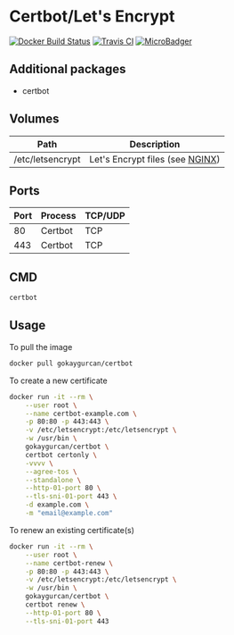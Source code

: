 # Certbot/Let's Encrypt

[![Docker Build Status](https://img.shields.io/docker/build/gokaygurcan/certbot.svg?style=for-the-badge&logo=docker&colorA=22b8eb)](https://hub.docker.com/r/gokaygurcan/certbot/) [![Travis CI](https://img.shields.io/travis/gokaygurcan/dockerfile-certbot.svg?style=for-the-badge&logo=travis&colorA=39a85b)](https://travis-ci.org/gokaygurcan/dockerfile-certbot) [![MicroBadger](https://img.shields.io/microbadger/image-size/gokaygurcan/certbot.svg?style=for-the-badge&colorA=337ab7&colorB=252528)](https://microbadger.com/images/gokaygurcan/certbot)

<h2>Additional packages</h2>

- certbot

<h2>Volumes</h2>

| Path             | Description                                                                        |
| ---------------- | ---------------------------------------------------------------------------------- |
| /etc/letsencrypt | Let's Encrypt files (see [NGINX](https://github.com/gokaygurcan/dockerfile-nginx)) |

<h2>Ports</h2>

| Port | Process | TCP/UDP |
| ---- | ------- | ------- |
| 80   | Certbot | TCP     |
| 443  | Certbot | TCP     |

<h2>CMD</h2>

```bash
certbot
```

<h2>Usage</h2>

To pull the image

```bash
docker pull gokaygurcan/certbot
```

To create a new certificate

```bash
docker run -it --rm \
    --user root \
    --name certbot-example.com \
    -p 80:80 -p 443:443 \
    -v /etc/letsencrypt:/etc/letsencrypt \
    -w /usr/bin \
    gokaygurcan/certbot \
    certbot certonly \
    -vvvv \
    --agree-tos \
    --standalone \
    --http-01-port 80 \
    --tls-sni-01-port 443 \
    -d example.com \
    -m "email@example.com"
```

To renew an existing certificate(s)

```bash
docker run -it --rm \
    --user root \
    --name certbot-renew \
    -p 80:80 -p 443:443 \
    -v /etc/letsencrypt:/etc/letsencrypt \
    -w /usr/bin \
    gokaygurcan/certbot \
    certbot renew \
    --http-01-port 80 \
    --tls-sni-01-port 443
```
